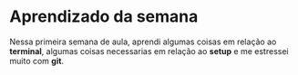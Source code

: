# Aprendizado da semana

Nessa primeira semana de aula, aprendi algumas coisas em relação ao **terminal**,
algumas coisas necessarias em relação ao **setup** e me estressei muito com **git**.